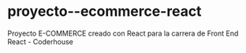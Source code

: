 # proyecto--ecommerce-react
Proyecto E-COMMERCE creado con React para la carrera de Front End React - Coderhouse
